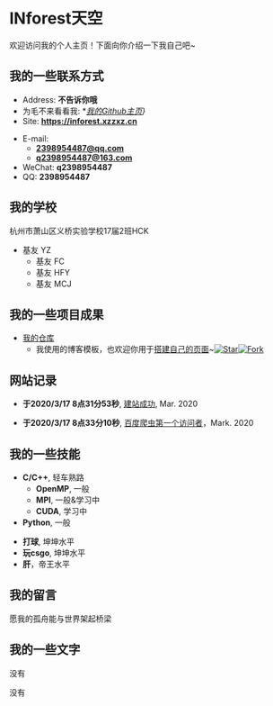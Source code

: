 # INforest天空

欢迎访问我的个人主页！下面向你介绍一下我自己吧~

<!-- slide -->

## 我的一些联系方式

- Address: **不告诉你哦**
- 为毛不来看看我: **[我的Github主页](https://github.com/2398954487)}*
- Site: **<https://inforest.xzzxz.cn>**

<!-- slide vertical=true -->

- E-mail:
  - **[2398954487@qq.com](mailto:2398954487@qq.com)**
  - **[q2398954487@163.com](mailto:q2398954487@163.com)**
- WeChat: **q2398954487**
- QQ: **2398954487**

<!-- slide -->

## 我的学校

<!-- slide vertical=true -->

杭州市萧山区义桥实验学校17届2班HCK

- 基友 YZ
  - 基友 FC
  - 基友 HFY
  - 基友 MCJ

<!-- slide -->

## 我的一些项目成果

<!-- slide vertical=true -->

- [我的仓库](https://github.com/2398954487/2398954487.GitHub.io)
  - 我使用的博客模板，也欢迎你用于[搭建自己的页面](https://jekyll-theme-WuK.wu-kan.cn/)~[![Star](https://img.shields.io/github/stars/wu-kan/wu-kan.github.io.svg)](https://github.com/wu-kan/wu-kan.github.io)[![Fork](https://img.shields.io/github/forks/wu-kan/wu-kan.github.io.svg)](https://github.com/wu-kan/wu-kan.github.io/fork)

<!-- slide -->

## 网站记录

<!-- slide vertical=true -->

- **于2020/3/17 8点31分53秒**, [建站成功](https://inforest.xzzxz.cn/#/4/1/), Mar. 2020

<!-- slide vertical=true -->

- **于2020/3/17 8点33分10秒**, [百度爬虫第一个访问者](https://inforest.xzzxz.cn/#/4/1/)，Mark. 2020


<!-- slide -->

## 我的一些技能

<!-- slide vertical=true -->

- **C/C++**, 轻车熟路
  - **OpenMP**, 一般
  - **MPI**, 一般&学习中
  - **CUDA**, 学习中
- **Python**, 一般

<!-- slide vertical=true -->

- **打球**, 坤坤水平
- **玩csgo**, 坤坤水平
- **肝**，帝王水平
<!-- slide -->

## 我的留言
愿我的孤舟能与世界架起桥梁


<!-- slide -->

## 我的一些文字

没有

<!-- slide vertical=true -->

没有
